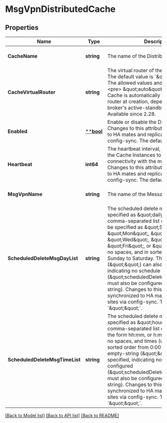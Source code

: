 # MsgVpnDistributedCache

## Properties
Name | Type | Description | Notes
------------ | ------------- | ------------- | -------------
**CacheName** | **string** | The name of the Distributed Cache. | [optional] [default to null]
**CacheVirtualRouter** | **string** | The virtual router of the Distributed Cache. The default value is &#x60;\&quot;auto\&quot;&#x60;. The allowed values and their meaning are:  &lt;pre&gt; \&quot;auto\&quot; - The Distributed Cache is automatically assigned a virtual router at creation, depending on the broker&#x27;s active-standby role. &lt;/pre&gt;  Available since 2.28. | [optional] [default to null]
**Enabled** | [****bool**](*bool.md) | Enable or disable the Distributed Cache. Changes to this attribute are synchronized to HA mates and replication sites via config-sync. The default value is &#x60;false&#x60;. | [optional] [default to null]
**Heartbeat** | **int64** | The heartbeat interval, in seconds, used by the Cache Instances to monitor connectivity with the message broker. Changes to this attribute are synchronized to HA mates and replication sites via config-sync. The default value is &#x60;10&#x60;. | [optional] [default to null]
**MsgVpnName** | **string** | The name of the Message VPN. | [optional] [default to null]
**ScheduledDeleteMsgDayList** | **string** | The scheduled delete message day(s), specified as \&quot;daily\&quot; or a comma-separated list of days. Days must be specified as \&quot;Sun\&quot;, \&quot;Mon\&quot;, \&quot;Tue\&quot;, \&quot;Wed\&quot;, \&quot;Thu\&quot;, \&quot;Fri\&quot;, or \&quot;Sat\&quot;, with no spaces, and in sorted order from Sunday to Saturday. The empty-string (\&quot;\&quot;) can also be specified, indicating no schedule is configured (\&quot;scheduledDeleteMsgTimeList\&quot; must also be configured to the empty-string). Changes to this attribute are synchronized to HA mates and replication sites via config-sync. The default value is &#x60;\&quot;\&quot;&#x60;. | [optional] [default to null]
**ScheduledDeleteMsgTimeList** | **string** | The scheduled delete message time(s), specified as \&quot;hourly\&quot; or a comma-separated list of 24-hour times in the form hh:mm, or h:mm. There must be no spaces, and times (up to 4) must be in sorted order from 0:00 to 23:59. The empty-string (\&quot;\&quot;) can also be specified, indicating no schedule is configured (\&quot;scheduledDeleteMsgDayList\&quot; must also be configured to the empty-string). Changes to this attribute are synchronized to HA mates and replication sites via config-sync. The default value is &#x60;\&quot;\&quot;&#x60;. | [optional] [default to null]

[[Back to Model list]](../README.md#documentation-for-models) [[Back to API list]](../README.md#documentation-for-api-endpoints) [[Back to README]](../README.md)

